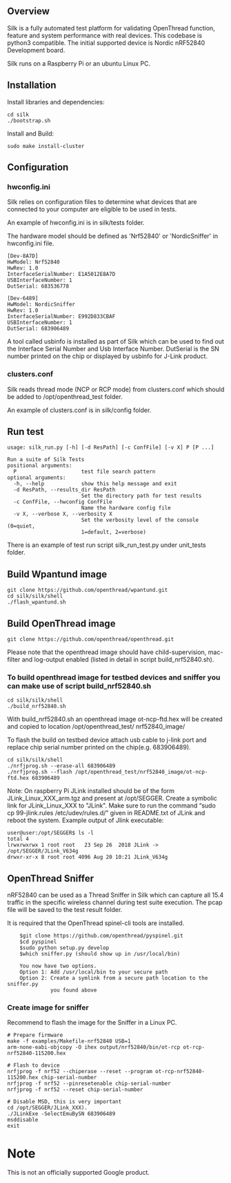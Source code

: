## Overview
Silk is a fully automated test platform for validating OpenThread function, feature and system performance with real 
devices. This codebase is python3 compatible.
The initial supported device is Nordic nRF52840 Development board.

Silk runs on a Raspberry Pi or an ubuntu Linux PC. 
 
## Installation
Install libraries and dependencies:
``` shell
cd silk
./bootstrap.sh
``` 
Install and Build:
``` shell
sudo make install-cluster
``` 
## Configuration

### hwconfig.ini
Silk relies on configuration files to determine what devices that are connected to your computer are eligible to be 
used in tests. 

An example of hwconfig.ini is in silk/tests folder.
 
The hardware model should be defined as 'Nrf52840' or 'NordicSniffer' in hwconfig.ini file.

``` shell
[Dev-8A7D]
HwModel: Nrf52840
HwRev: 1.0
InterfaceSerialNumber: E1A5012E8A7D
USBInterfaceNumber: 1
DutSerial: 683536778   

[Dev-6489]
HwModel: NordicSniffer
HwRev: 1.0
InterfaceSerialNumber: E992D833CBAF
USBInterfaceNumber: 1
DutSerial: 683906489
``` 

A tool called usbinfo is installed as part of Silk which can be used to find out the Interface Serial Number and Usb 
Interface Number. DutSerial is the SN number printed on the chip or displayed by usbinfo for J-Link product.   

### clusters.conf
Silk reads thread mode (NCP or RCP mode) from clusters.conf which should be added to /opt/openthread_test folder.

An example of clusters.conf is in silk/config folder. 

## Run test

``` shell
usage: silk_run.py [-h] [-d ResPath] [-c ConfFile] [-v X] P [P ...]

Run a suite of Silk Tests
positional arguments:
  P                     test file search pattern
optional arguments:
  -h, --help            show this help message and exit
  -d ResPath, --results_dir ResPath
                        Set the directory path for test results
  -c ConfFile, --hwconfig ConfFile
                        Name the hardware config file
  -v X, --verbose X, --verbosity X
                        Set the verbosity level of the console (0=quiet,
                        1=default, 2=verbose)
```

There is an example of test run script silk_run_test.py under unit_tests folder.

## Build Wpantund image

```shell
git clone https://github.com/openthread/wpantund.git
cd silk/silk/shell
./flash_wpantund.sh
```

## Build OpenThread image

```shell
git clone https://github.com/openthread/openthread.git
```

Please note that the openthread image should have child-supervision, mac-filter and log-output enabled (listed in detail in script build_nrf52840.sh).

### To build openthread image for testbed devices and sniffer you can make use of script build_nrf52840.sh

```shell
cd silk/silk/shell
./build_nrf52840.sh
```

With build_nrf52840.sh an openthread image ot-ncp-ftd.hex will be created and copied to location /opt/openthread_test/
nrf52840_image/

To flash the build on testbed device attach usb cable to j-link port and replace chip serial number printed on the 
chip(e.g. 683906489).

```shell
cd silk/silk/shell
./nrfjprog.sh --erase-all 683906489
./nrfjprog.sh --flash /opt/openthread_test/nrf52840_image/ot-ncp-ftd.hex 683906489
```
Note: On raspberry Pi JLink installed should be of the form JLink_Linux_XXX_arm.tgz and present at /opt/SEGGER. Create 
a symbolic link for JLink_Linux_XXX to "JLink". Make sure to run the command “sudo cp 99-jlink.rules /etc/udev/rules.d/”
given in README.txt of JLink and reboot the system.
Example output of Jlink executable:
```shell
user@user:/opt/SEGGER$ ls -l
total 4
lrwxrwxrwx 1 root root   23 Sep 26  2018 JLink -> /opt/SEGGER/JLink_V634g
drwxr-xr-x 8 root root 4096 Aug 20 10:21 JLink_V634g
```
## OpenThread Sniffer
nRF52840 can be used as a Thread Sniffer in Silk which can capture all 15.4 traffic in the specific wireless channel 
during test suite execution. The pcap file will be saved to the test result folder.

It is required that the OpenThread spinel-cli tools are installed.
``` shell
    $git clone https://github.com/openthread/pyspinel.git
    $cd pyspinel
    $sudo python setup.py develop
    $which sniffer.py (should show up in /usr/local/bin)

    You now have two options.
    Option 1: Add /usr/local/bin to your secure path
    Option 2: Create a symlink from a secure path location to the sniffer.py
              you found above
``` 
### Create image for sniffer
Recommend to flash the image for the Sniffer in a Linux PC. 
```shell
# Prepare firmware
make -f examples/Makefile-nrf52840 USB=1
arm-none-eabi-objcopy -O ihex output/nrf52840/bin/ot-rcp ot-rcp-nrf52840-115200.hex

# Flash to device
nrfjprog -f nrf52 --chiperase --reset --program ot-rcp-nrf52840-115200.hex chip-serial-number
nrfjprog -f nrf52 --pinresetenable chip-serial-number
nrfjprog -f nrf52 --reset chip-serial-number

# Disable MSD, this is very important
cd /opt/SEGGER/JLink_XXX).
./JLinkExe -SelectEmuBySN 683906489
msddisable
exit
```
# Note
This is not an officially supported Google product.
